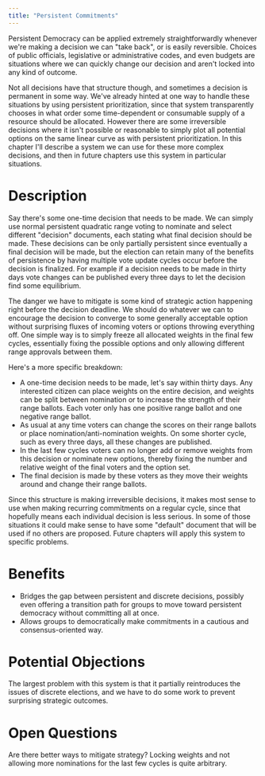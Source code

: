 ```yaml
---
title: "Persistent Commitments"
---
```


Persistent Democracy can be applied extremely straightforwardly whenever we're making a decision we can "take back", or is easily reversible. Choices of public officials, legislative or administrative codes, and even budgets are situations where we can quickly change our decision and aren't locked into any kind of outcome.

Not all decisions have that structure though, and sometimes a decision is permanent in some way. We've already hinted at one way to handle these situations by using persistent prioritization, since that system transparently chooses in what order some time-dependent or consumable supply of a resource should be allocated. However there are some irreversible decisions where it isn't possible or reasonable to simply plot all potential options on the same linear curve as with persistent prioritization. In this chapter I'll describe a system we can use for these more complex decisions, and then in future chapters use this system in particular situations.

# Description

Say there's some one-time decision that needs to be made. We can simply use normal persistent quadratic range voting to nominate and select different "decision" documents, each stating what final decision should be made. These decisions can be only partially persistent since eventually a final decision will be made, but the election can retain many of the benefits of persistence by having multiple vote update cycles occur before the decision is finalized. For example if a decision needs to be made in thirty days vote changes can be published every three days to let the decision find some equilibrium.

The danger we have to mitigate is some kind of strategic action happening right before the decision deadline. We should do whatever we can to encourage the decision to converge to some generally acceptable option without surprising fluxes of incoming voters or options throwing everything off. One simple way is to simply freeze all allocated weights in the final few cycles, essentially fixing the possible options and only allowing different range approvals between them.

Here's a more specific breakdown:

- A one-time decision needs to be made, let's say within thirty days. Any interested citizen can place weights on the entire decision, and weights can be split between nomination or to increase the strength of their range ballots. Each voter only has one positive range ballot and one negative range ballot.
- As usual at any time voters can change the scores on their range ballots or place nomination/anti-nomination weights. On some shorter cycle, such as every three days, all these changes are published.
- In the last few cycles voters can no longer add or remove weights from this decision or nominate new options, thereby fixing the number and relative weight of the final voters and the option set.
- The final decision is made by these voters as they move their weights around and change their range ballots.

Since this structure is making irreversible decisions, it makes most sense to use when making recurring commitments on a regular cycle, since that hopefully means each individual decision is less serious. In some of those situations it could make sense to have some "default" document that will be used if no others are proposed. Future chapters will apply this system to specific problems.

# Benefits

- Bridges the gap between persistent and discrete decisions, possibly even offering a transition path for groups to move toward persistent democracy without committing all at once.
- Allows groups to democratically make commitments in a cautious and consensus-oriented way.

# Potential Objections

The largest problem with this system is that it partially reintroduces the issues of discrete elections, and we have to do some work to prevent surprising strategic outcomes.

# Open Questions

Are there better ways to mitigate strategy? Locking weights and not allowing more nominations for the last few cycles is quite arbitrary.
